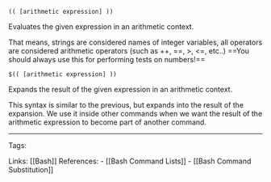 `(( [arithmetic expression] ))`

Evaluates the given expression in an arithmetic context.

That means, strings are considered names of integer variables, all operators are considered arithmetic operators (such as ++, \=\=, >, <=, etc..) ==You should always use this for performing tests on numbers!==

`$(( [arithmetic expression] ))`

Expands the result of the given expression in an arithmetic context.

This syntax is similar to the previous, but expands into the result of the expansion. We use it inside other commands when we want the result of the arithmetic expression to become part of another command.

---
Tags: 

Links: 
	[[Bash]]
References: 
	- [[Bash Command Lists]]
	- [[Bash Command Substitution]]
